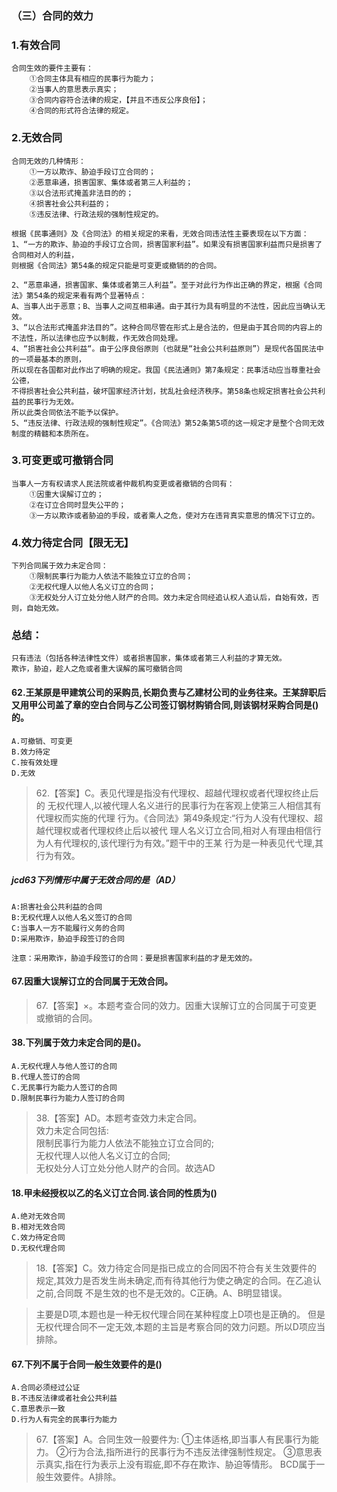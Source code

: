 ### （三）合同的效力
### 1.有效合同
    合同生效的要件主要有：
        ①合同主体具有相应的民事行为能力；
        ②当事人的意思表示真实；
        ③合同内容符合法律的规定，【并且不违反公序良俗】；
        ④合同的形式符合法律的规定。
    
### 2.无效合同
    合同无效的几种情形：
        ①一方以欺诈、胁迫手段订立合同的；
        ②恶意串通，损害国家、集体或者第三人利益的；
        ③以合法形式掩盖非法目的的；
        ④损害社会公共利益的；
        ⑤违反法律、行政法规的强制性规定的。
        
    根据《民事通则》及《合同法》的相关规定的来看，无效合同违法性主要表现在以下方面：
    1、“一方的欺诈、胁迫的手段订立合同，损害国家利益”。如果没有损害国家利益而只是损害了合同相对人的利益，
    则根据《合同法》第54条的规定只能是可变更或撤销的的合同。
    
    2、“恶意串通，损害国家、集体或者第三人利益”。至于对此行为作出正确的界定，根据《合同法》第54条的规定来看有两个显著特点：
    A、当事人出于恶意；B、当事人之间互相串通。由于其行为具有明显的不法性，因此应当确认无效。
    3、“以合法形式掩盖非法目的”。这种合同尽管在形式上是合法的，但是由于其合同的内容上的不法性，所以法律也应予以制裁，作无效合同处理。
    4、“损害社会公共利益“。由于公序良俗原则（也就是“社会公共利益原则”）是现代各国民法中的一项最基本的原则，
    所以现在各国都对此作出了明确的规定。我国《民法通则》第7条规定：民事活动应当尊重社会公德，
    不得损害社会公共利益，破坏国家经济计划，扰乱社会经济秩序。第58条也规定损害社会公共利益的民事行为无效。
    所以此类合同依法不能予以保护。
    5、“违反法律、行政法规的强制性规定”。《合同法》第52条第5项的这一规定才是整个合同无效制度的精髓和本质所在。        

        
### 3.可变更或可撤销合同
    当事人一方有权请求人民法院或者仲裁机构变更或者撤销的合同有：
        ①因重大误解订立的；
        ②在订立合同时显失公平的；
        ③一方以欺诈或者胁迫的手段，或者乘人之危，使对方在违背真实意思的情况下订立的。
    
### 4.效力待定合同【限无无】
    下列合同属于效力未定合同：
        ①限制民事行为能力人依法不能独立订立的合同；
        ②无权代理人以他人名义订立的合同；
        ③无权处分人订立处分他人财产的合同。效力未定合同经追认权人追认后，自始有效，否则，自始无效。


### 总结：
    只有违法（包括各种法律性文件）或者损害国家，集体或者第三人利益的才算无效。
    欺诈，胁迫，趁人之危或者重大误解的属可撤销合同

#### 62.王某原是甲建筑公司的采购员,长期负责与乙建材公司的业务往来。王某辞职后又用甲公司盖了章的空白合同与乙公司签订钢材购销合同,则该钢材采购合同是()的。
    A.可撤销、可变更
    B.效力待定
    C.按有效处理
    D.无效
>   62.【答案】C。表见代理是指没有代理权、超越代理权或者代理权终止后的
    无权代理人,以被代理人名义进行的民事行为在客观上使第三人相信其有代理权而实施的代理
    行为。《合同法》第49条规定:“行为人没有代理权、超越代理权或者代理权终止后以被代
    理人名义订立合同,相对人有理由相信行为人有代理权的,该代理行为有效。”题干中的王某
    行为是一种表见代弋理,其行为有效。


##### jcd63下列情形中属于无效合同的是（AD）
    A:损害社会公共利益的合同
    B:无权代理人以他人名义签订的合同
    C:当事人一方不能履行义务的合同
    D:采用欺诈，胁迫手段签订的合同
    
    注意：采用欺诈，胁迫手段签订的合同：要是损害国家利益的才是无效的。

#### 67.因重大误解订立的合同属于无效合同。
>   67.【答案】×。本题考查合同的效力。因重大误解订立的合同属于可变更
    或撤销的合同。

#### 38.下列属于效力未定合同的是()。
    A.无权代理人与他人签订的合同
    B.代理人签订的合同
    C.无民事行为能力人签订的合同
    D.限制民事行为能力人签订的合同
>   38.【答案】AD。本题考查效力未定合同。  
效力未定合同包括:    
限制民事行为能力人依法不能独立订立合同的;    
无权代理人以他人名义订立的合同;    
无权处分人订立处分他人财产的合同。故选AD    


#### 18.甲未经授权以乙的名义订立合同.该合同的性质为()
    A.绝对无效合同
    B.相对无效合同
    C.效力待定合同
    D.无权代理合同
>   18.【答案】C。效力待定合同是指已成立的合同因不符合有关生效要件的
    规定,其效力是否发生尚未确定,而有待其他行为使之确定的合同。在乙追认之前,合同既
不是生效的也不是无效的。C正确。A、B明显错误。

>   主要是D项,本题也是一种无权代理合同在某种程度上D项也是正确的。
但是无权代理合同不一定无效,本题的主旨是考察合同的效力问题。所以D项应当排除。


#### 67.下列不属于合同一般生效要件的是()
    A.合同必须经过公证
    B.不违反法律或者社会公共利益
    C.意思表示一致
    D.行为人有完全的民事行为能力
>   67.【答案】A。合同生效一般要件为:
①主体适格,即当事人有民事行为能力。
②行为合法,指所进行的民事行为不违反法律强制性规定。
③意思表示真实,指在行为表示上没有瑕疵,即不存在欺诈、胁迫等情形。
BCD属于一般生效要件。A排除。












